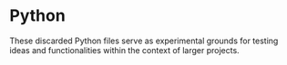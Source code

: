# Python

These discarded Python files serve as experimental grounds for testing ideas and functionalities within the context of larger projects. 
